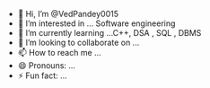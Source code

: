 - 👋 Hi, I’m @VedPandey0015
- 👀 I’m interested in ... Software engineering
- 🌱 I’m currently learning ...C++, DSA , SQL , DBMS
- 💞️ I’m looking to collaborate on ...
- 📫 How to reach me ...
- 😄 Pronouns: ...
- ⚡ Fun fact: ...

<!---
VedPandey0015/VedPandey0015 is a ✨ special ✨ repository because its `README.md` (this file) appears on your GitHub profile.
You can click the Preview link to take a look at your changes.
--->
